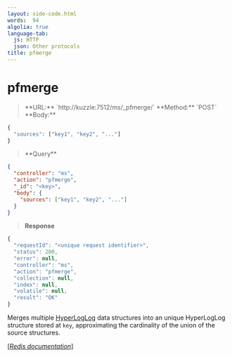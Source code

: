 ```yaml
---
layout: side-code.html
words:  94
algolia: true
language-tab:
  js: HTTP
  json: Other protocols
title: pfmerge
---
```


# pfmerge




<blockquote class="js">
<p>
**URL:** `http://kuzzle:7512/ms/_pfmerge/<key>`  
**Method:** `POST`  
**Body:**
</p>
</blockquote>


```js
{
  "sources": ["key1", "key2", "..."]
}
```



<blockquote class="json">
<p>
**Query**
</p>
</blockquote>


```json
{
  "controller": "ms",
  "action": "pfmerge",
  "_id": "<key>",
  "body": {
    "sources": ["key1", "key2", "..."]
  }
}
```

>**Response**

```javascript
{
  "requestId": "<unique request identifier>",
  "status": 200,
  "error": null,
  "controller": "ms",
  "action": "pfmerge",
  "collection": null,
  "index": null,
  "volatile": null,
  "result": "OK"
}
```

Merges multiple [HyperLogLog](https://en.wikipedia.org/wiki/HyperLogLog) data structures into an unique HyperLogLog structure stored at `key`, approximating the cardinality of the union of the source structures.

[[_Redis documentation_]](https://redis.io/commands/pfmerge)
